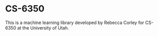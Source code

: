 # CS-6350
This is a machine learning library developed by Rebecca Corley for CS-6350 at the University of Utah.
